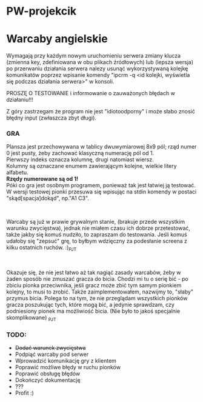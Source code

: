 # PW-projekcik
<h1>Warcaby angielskie</h1>

Wymagają przy każdym nowym uruchomieniu serwera zmiany klucza (zmienna key, zdefiniowana w obu plikach źródłowych) lub (lepsza wersja) po przerwaniu działania serwera nalezy usunąć wykorzystywaną kolejkę komunikatów poprzez wpisanie komendy "ipcrm -q <id kolejki, wyświetla się podczas działania serwera>" w konsoli.

PROSZĘ O TESTOWANIE i informowanie o zauważonych błędach w działaniu!!! 

Z góry zastrzegam że program nie jest "idiotoodporny" i może słabo znosić błędny input (zwłaszcza zbyt długi).

<h3>GRA</h3>
Plansza jest przechowywana w tablicy dwuwymiarowej 8x9 pól; rząd numer 0 jest pusty, żeby zachować klasyczną numerację pól od 1.<br/>
Pierwszy indeks oznacza kolumnę, drugi natomiast wiersz. <br/>
Kolumny są oznaczane enumem zawierającym kolejne, wielkie litery alfabetu.<br/>
<b>Rzędy numerowane są od 1!</b><br/>
Póki co gra jest osobnym programem, ponieważ tak jest łatwiej ją testować. <br/>
W wersji testowej pionki przesuwa się wpisując na stdin komendy w postaci "skąd[spacja]dokąd", np."A1 C3".

<br/><p>Warcaby są już w prawie grywalnym stanie, (brakuje przede wszystkim warunku zwycięstwa), jednak nie miałem czasu ich dobrze przetestować, także jakby się komuś nudziło, to zapraszam do testowania. Jeśli komuś udałoby się "zepsuć" grę, to byłbym wdzięczny za podesłanie screena z kilku ostatnich ruchów. :)<sub>PJT</sub></p>

<br/><p>Okazuje się, że nie jest łatwo aż tak nagiąć zasady warcabów, żeby w żaden sposób nie zmuszać gracza do bicia. Chodzi mi tu o serię bić - po zbiciu pionka przeciwnika, 
jeśli gracz może zbić tym samym pionkiem kolejny, to musi to zrobić. Także zaimplementowałem, nazwijmy to, "słaby" przymus bicia. Polega to na tym, że nie przeglądam wszystkich 
pionków gracza poszukując tych, które mogą bić, a jedynie sprawdzam, czy podniesiony pionek ma możliwiość bicia. (Nie było to jakoś specjalnie skomplikowane) <sub>PJT</sub></p>

<h3>TODO:</h3>
<ul>
  <li><s>Dodać warunek zwycięstwa</s></li>
  <li>Podpiąć warcaby pod serwer</li>
  <li>Wprowadzić komunikację gry z klientem</li>
  <li>Poprawić możliwe błędy w ruchu pionków</li>
  <li>Poprawić obsługę błędów</li>
  <li>Dokończyć dokumentację</li>
  <li>???</li>
  <li>Profit :)</li>
</ul>
